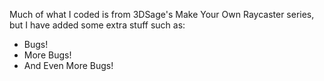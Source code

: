 Much of what I coded is from 3DSage's Make Your Own Raycaster series, but I have added some extra stuff such as:
- Bugs!
- More Bugs!
- And Even More Bugs!
